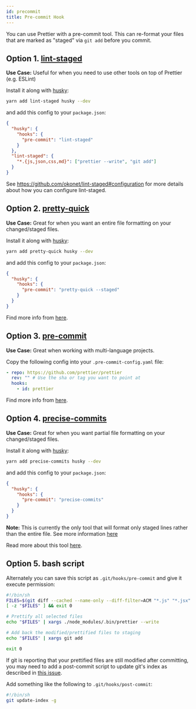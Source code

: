 ```yaml
---
id: precommit
title: Pre-commit Hook
---
```


You can use Prettier with a pre-commit tool. This can re-format your files that are marked as "staged" via `git add` before you commit.

## Option 1. [lint-staged](https://github.com/okonet/lint-staged)

**Use Case:** Useful for when you need to use other tools on top of Prettier (e.g. ESLint)

Install it along with [husky](https://github.com/typicode/husky):

```bash
yarn add lint-staged husky --dev
```

and add this config to your `package.json`:

```json
{
  "husky": {
    "hooks": {
      "pre-commit": "lint-staged"
    }
  },
  "lint-staged": {
    "*.{js,json,css,md}": ["prettier --write", "git add"]
  }
}
```

See https://github.com/okonet/lint-staged#configuration for more details about how you can configure lint-staged.

## Option 2. [pretty-quick](https://github.com/azz/pretty-quick)

**Use Case:** Great for when you want an entire file formatting on your changed/staged files.

Install it along with [husky](https://github.com/typicode/husky):

```bash
yarn add pretty-quick husky --dev
```

and add this config to your `package.json`:

```json
{
  "husky": {
    "hooks": {
      "pre-commit": "pretty-quick --staged"
    }
  }
}
```

Find more info from [here](https://github.com/azz/pretty-quick).

## Option 3. [pre-commit](https://github.com/pre-commit/pre-commit)

**Use Case:** Great when working with multi-language projects.

Copy the following config into your `.pre-commit-config.yaml` file:

```yaml
- repo: https://github.com/prettier/prettier
  rev: "" # Use the sha or tag you want to point at
  hooks:
    - id: prettier
```

Find more info from [here](https://pre-commit.com).

## Option 4. [precise-commits](https://github.com/JamesHenry/precise-commits)

**Use Case:** Great for when you want partial file formatting on your changed/staged files.

Install it along with [husky](https://github.com/typicode/husky):

```bash
yarn add precise-commits husky --dev
```

and add this config to your `package.json`:

```json
{
  "husky": {
    "hooks": {
      "pre-commit": "precise-commits"
    }
  }
}
```

**Note:** This is currently the only tool that will format only staged lines rather than the entire file. See more information [here](https://github.com/JamesHenry/precise-commits#why-precise-commits)

Read more about this tool [here](https://github.com/JamesHenry/precise-commits#2-precommit-hook).

## Option 5. bash script

Alternately you can save this script as `.git/hooks/pre-commit` and give it execute permission:

```bash
#!/bin/sh
FILES=$(git diff --cached --name-only --diff-filter=ACM "*.js" "*.jsx" | sed 's| |\\ |g')
[ -z "$FILES" ] && exit 0

# Prettify all selected files
echo "$FILES" | xargs ./node_modules/.bin/prettier --write

# Add back the modified/prettified files to staging
echo "$FILES" | xargs git add

exit 0
```

If git is reporting that your prettified files are still modified after committing, you may need to add a post-commit script to update git's index as described in [this issue](https://github.com/prettier/prettier/issues/2978#issuecomment-334408427).

Add something like the following to `.git/hooks/post-commit`:

```bash
#!/bin/sh
git update-index -g
```
